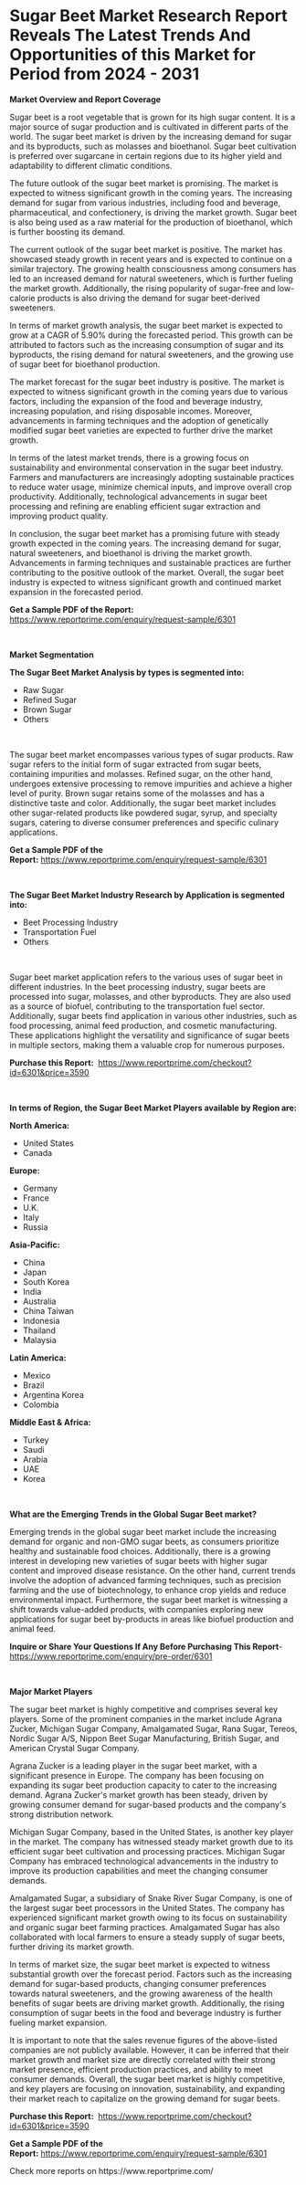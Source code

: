 <p><h1>Sugar Beet Market Research Report Reveals The Latest Trends And Opportunities of this Market for Period from 2024 - 2031</h1></p><p><strong>Market Overview and Report Coverage</strong></p>
<p><p>Sugar beet is a root vegetable that is grown for its high sugar content. It is a major source of sugar production and is cultivated in different parts of the world. The sugar beet market is driven by the increasing demand for sugar and its byproducts, such as molasses and bioethanol. Sugar beet cultivation is preferred over sugarcane in certain regions due to its higher yield and adaptability to different climatic conditions.</p><p>The future outlook of the sugar beet market is promising. The market is expected to witness significant growth in the coming years. The increasing demand for sugar from various industries, including food and beverage, pharmaceutical, and confectionery, is driving the market growth. Sugar beet is also being used as a raw material for the production of bioethanol, which is further boosting its demand.</p><p>The current outlook of the sugar beet market is positive. The market has showcased steady growth in recent years and is expected to continue on a similar trajectory. The growing health consciousness among consumers has led to an increased demand for natural sweeteners, which is further fueling the market growth. Additionally, the rising popularity of sugar-free and low-calorie products is also driving the demand for sugar beet-derived sweeteners.</p><p>In terms of market growth analysis, the sugar beet market is expected to grow at a CAGR of 5.90% during the forecasted period. This growth can be attributed to factors such as the increasing consumption of sugar and its byproducts, the rising demand for natural sweeteners, and the growing use of sugar beet for bioethanol production.</p><p>The market forecast for the sugar beet industry is positive. The market is expected to witness significant growth in the coming years due to various factors, including the expansion of the food and beverage industry, increasing population, and rising disposable incomes. Moreover, advancements in farming techniques and the adoption of genetically modified sugar beet varieties are expected to further drive the market growth.</p><p>In terms of the latest market trends, there is a growing focus on sustainability and environmental conservation in the sugar beet industry. Farmers and manufacturers are increasingly adopting sustainable practices to reduce water usage, minimize chemical inputs, and improve overall crop productivity. Additionally, technological advancements in sugar beet processing and refining are enabling efficient sugar extraction and improving product quality.</p><p>In conclusion, the sugar beet market has a promising future with steady growth expected in the coming years. The increasing demand for sugar, natural sweeteners, and bioethanol is driving the market growth. Advancements in farming techniques and sustainable practices are further contributing to the positive outlook of the market. Overall, the sugar beet industry is expected to witness significant growth and continued market expansion in the forecasted period.</p></p>
<p><strong>Get a Sample PDF of the Report:</strong> <a href="https://www.reportprime.com/enquiry/request-sample/6301">https://www.reportprime.com/enquiry/request-sample/6301</a></p>
<p>&nbsp;</p>
<p><strong>Market Segmentation</strong></p>
<p><strong>The Sugar Beet Market Analysis by types is segmented into:</strong></p>
<p><ul><li>Raw Sugar</li><li>Refined Sugar</li><li>Brown Sugar</li><li>Others</li></ul></p>
<p>&nbsp;</p>
<p><p>The sugar beet market encompasses various types of sugar products. Raw sugar refers to the initial form of sugar extracted from sugar beets, containing impurities and molasses. Refined sugar, on the other hand, undergoes extensive processing to remove impurities and achieve a higher level of purity. Brown sugar retains some of the molasses and has a distinctive taste and color. Additionally, the sugar beet market includes other sugar-related products like powdered sugar, syrup, and specialty sugars, catering to diverse consumer preferences and specific culinary applications.</p></p>
<p><strong>Get a Sample PDF of the Report:</strong>&nbsp;<a href="https://www.reportprime.com/enquiry/request-sample/6301">https://www.reportprime.com/enquiry/request-sample/6301</a></p>
<p>&nbsp;</p>
<p><strong>The Sugar Beet Market Industry Research by Application is segmented into:</strong></p>
<p><ul><li>Beet Processing Industry</li><li>Transportation Fuel</li><li>Others</li></ul></p>
<p>&nbsp;</p>
<p><p>Sugar beet market application refers to the various uses of sugar beet in different industries. In the beet processing industry, sugar beets are processed into sugar, molasses, and other byproducts. They are also used as a source of biofuel, contributing to the transportation fuel sector. Additionally, sugar beets find application in various other industries, such as food processing, animal feed production, and cosmetic manufacturing. These applications highlight the versatility and significance of sugar beets in multiple sectors, making them a valuable crop for numerous purposes.</p></p>
<p><strong>Purchase this Report:</strong>&nbsp; <a href="https://www.reportprime.com/checkout?id=6301&price=3590">https://www.reportprime.com/checkout?id=6301&price=3590</a></p>
<p>&nbsp;</p>
<p><strong>In terms of Region, the Sugar Beet Market Players available by Region are:</strong></p>
<p>
    <p> <strong> North America: </strong>
        <ul>
            <li>United States</li>
            <li>Canada</li>
        </ul>
        </p> 
    <p> <strong> Europe: </strong>
        <ul>
            <li>Germany</li>
            <li>France</li>
            <li>U.K.</li>
            <li>Italy</li>
            <li>Russia</li>
        </ul>
        </p> 
    <p> <strong> Asia-Pacific: </strong>
        <ul>
            <li>China</li>
            <li>Japan</li>
            <li>South Korea</li>
            <li>India</li>
            <li>Australia</li>
            <li>China Taiwan</li>
            <li>Indonesia</li>
            <li>Thailand</li>
            <li>Malaysia</li>
        </ul>
        </p> 
    <p> <strong> Latin America: </strong>
        <ul>
            <li>Mexico</li>
            <li>Brazil</li>
            <li>Argentina Korea</li>
            <li>Colombia</li>
        </ul>
        </p> 
    <p> <strong> Middle East & Africa: </strong>
        <ul>
            <li>Turkey</li>
            <li>Saudi</li>
            <li>Arabia</li>
            <li>UAE</li>
            <li>Korea</li>
        </ul>
    </p>
    </p>
<p>&nbsp;</p>
<p><strong>What are the Emerging Trends in the Global Sugar Beet market?</strong></p>
<p><p>Emerging trends in the global sugar beet market include the increasing demand for organic and non-GMO sugar beets, as consumers prioritize healthy and sustainable food choices. Additionally, there is a growing interest in developing new varieties of sugar beets with higher sugar content and improved disease resistance. On the other hand, current trends involve the adoption of advanced farming techniques, such as precision farming and the use of biotechnology, to enhance crop yields and reduce environmental impact. Furthermore, the sugar beet market is witnessing a shift towards value-added products, with companies exploring new applications for sugar beet by-products in areas like biofuel production and animal feed.</p></p>
<p><strong>Inquire or Share Your Questions If Any Before Purchasing This Report</strong>- <a href="https://www.reportprime.com/enquiry/pre-order/6301">https://www.reportprime.com/enquiry/pre-order/6301</a></p>
<p>&nbsp;</p>
<p><strong>Major Market Players</strong></p>
<p><p>The sugar beet market is highly competitive and comprises several key players. Some of the prominent companies in the market include Agrana Zucker, Michigan Sugar Company, Amalgamated Sugar, Rana Sugar, Tereos, Nordic Sugar A/S, Nippon Beet Sugar Manufacturing, British Sugar, and American Crystal Sugar Company.</p><p>Agrana Zucker is a leading player in the sugar beet market, with a significant presence in Europe. The company has been focusing on expanding its sugar beet production capacity to cater to the increasing demand. Agrana Zucker's market growth has been steady, driven by growing consumer demand for sugar-based products and the company's strong distribution network.</p><p>Michigan Sugar Company, based in the United States, is another key player in the market. The company has witnessed steady market growth due to its efficient sugar beet cultivation and processing practices. Michigan Sugar Company has embraced technological advancements in the industry to improve its production capabilities and meet the changing consumer demands.</p><p>Amalgamated Sugar, a subsidiary of Snake River Sugar Company, is one of the largest sugar beet processors in the United States. The company has experienced significant market growth owing to its focus on sustainability and organic sugar beet farming practices. Amalgamated Sugar has also collaborated with local farmers to ensure a steady supply of sugar beets, further driving its market growth.</p><p>In terms of market size, the sugar beet market is expected to witness substantial growth over the forecast period. Factors such as the increasing demand for sugar-based products, changing consumer preferences towards natural sweeteners, and the growing awareness of the health benefits of sugar beets are driving market growth. Additionally, the rising consumption of sugar beets in the food and beverage industry is further fueling market expansion.</p><p>It is important to note that the sales revenue figures of the above-listed companies are not publicly available. However, it can be inferred that their market growth and market size are directly correlated with their strong market presence, efficient production practices, and ability to meet consumer demands. Overall, the sugar beet market is highly competitive, and key players are focusing on innovation, sustainability, and expanding their market reach to capitalize on the growing demand for sugar beets.</p></p>
<p><strong>Purchase this Report:</strong>&nbsp;&nbsp;<a href="https://www.reportprime.com/checkout?id=6301&price=3590">https://www.reportprime.com/checkout?id=6301&price=3590</a></p>
<p></p>
<p><strong>Get a Sample PDF of the Report:</strong>&nbsp;<a href="https://www.reportprime.com/enquiry/request-sample/6301">https://www.reportprime.com/enquiry/request-sample/6301</a></p>
<p>Check more reports on https://www.reportprime.com/</p>